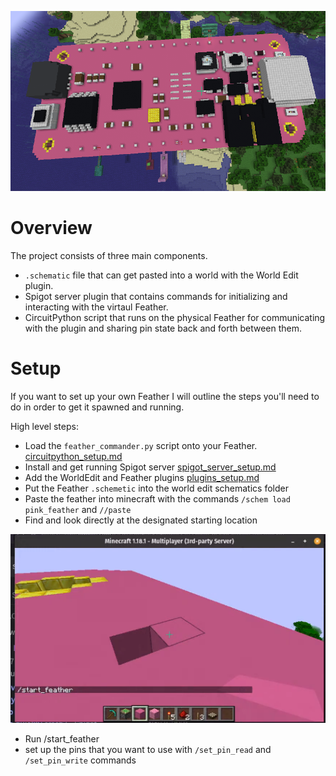 ![Screenshot of Feather RP2040](images/pink_feather_screenshot.png)

# Overview
The project consists of three main components. 

- `.schematic` file that can get pasted into a world with the World Edit plugin.
- Spigot server plugin that contains commands for initializing and interacting with the virtaul Feather.
- CircuitPython script that runs on the physical Feather for communicating with the plugin and sharing pin state back and forth between them.

# Setup
If you want to set up your own Feather I will outline the steps you'll need to do in order to get it spawned and running.

High level steps:

- Load the `feather_commander.py` script onto your Feather. [circuitpython_setup.md](circuitpython_setup.md) 
- Install and get running Spigot server [spigot_server_setup.md](spigot_server_setup.md)
- Add the WorldEdit and Feather plugins [plugins_setup.md](plugins_setup.md)
- Put the Feather `.schemetic` into the world edit schematics folder
- Paste the feather into minecraft with the commands `/schem load pink_feather` and `//paste`
- Find and look directly at the designated starting location

![Starting Location Screenshot](images/start_feather_block.png)

- Run /start_feather
- set up the pins that you want to use with `/set_pin_read` and `/set_pin_write` commands

